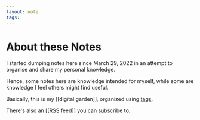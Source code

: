 ```yaml
---
layout: note
tags:
---
```


# About these Notes

I started dumping notes here since March 29, 2022 in an attempt to organise and share my personal knowledge.

Hence, some notes here are knowledge intended for myself, while some are knowledge I feel others might find useful.

Basically, this is my [[digital garden]], organized using [tags][1].

There's also an [[RSS feed]] you can subscribe to.

[1]: /tags
